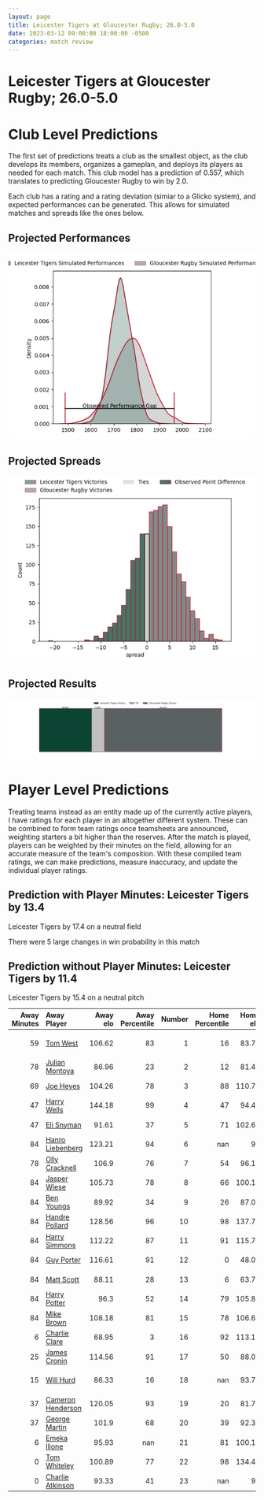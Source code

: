 ```yaml
---  
layout: page  
title: Leicester Tigers at Gloucester Rugby; 26.0-5.0  
date: 2023-03-12 09:00:00 18:00:00 -0500  
categories: match review  
---
```

# Leicester Tigers at Gloucester Rugby; 26.0-5.0

# Club Level Predictions


The first set of predictions treats a club as the smallest object, as the club develops its members, organizes a gameplan, and deploys its players as needed for each match. This club model has a prediction of 0.557, which translates to predicting Gloucester Rugby to win by 2.0.

Each club has a rating and a rating deviation (simiar to a Glicko system), and expected performances can be generated. This allows for simulated matches and spreads like the ones below.
## Projected Performances


![Projected Performances](plots/performances_2023-03-12-GloucesterRugby-LeicesterTigers.png)
## Projected Spreads


![Projected Spreads](plots/spreads_2023-03-12-GloucesterRugby-LeicesterTigers.png)
## Projected Results


![Projected Results](plots/resultbar_2023-03-12-GloucesterRugby-LeicesterTigers.png)
# Player Level Predictions


Treating teams instead as an entity made up of the currently active players, I have ratings for each player in an altogether different system. These can be combined to form team ratings once teamsheets are announced, weighting starters a bit higher than the reserves. After the match is played, players can be weighted by their minutes on the field, allowing for an accurate measure of the team's composition. With these compiled team ratings, we can make predictions, measure inaccuracy, and update the individual player ratings.
## Prediction with Player Minutes: Leicester Tigers by 13.4


Leicester Tigers by 17.4 on a neutral field

There were 5 large changes in win probability in this match
## Prediction without Player Minutes: Leicester Tigers by 11.4


Leicester Tigers by 15.4 on a neutral pitch



|   Away Minutes | Away Player                                                       |   Away elo |   Away Percentile |   Number |   Home Percentile |   Home elo | Home Player                                                           |   Home Minutes |
|---------------:|:------------------------------------------------------------------|-----------:|------------------:|---------:|------------------:|-----------:|:----------------------------------------------------------------------|---------------:|
|             59 | [Tom West](..//playerfiles//TomWest_cleaned.md)                   |     106.62 |                83 |        1 |                16 |      83.76 | [Val Rapava-Ruskin](..//playerfiles//ValRapava-Ruskin_cleaned.md)     |             60 |
|             78 | [Julian Montoya](..//playerfiles//JulianMontoya_cleaned.md)       |      86.96 |                23 |        2 |                12 |      81.44 | [Sebastian Blake](..//playerfiles//SebastianBlake_cleaned.md)         |             84 |
|             69 | [Joe Heyes](..//playerfiles//JoeHeyes_cleaned.md)                 |     104.26 |                78 |        3 |                88 |     110.73 | [Kirill Gotovtsev](..//playerfiles//KirillGotovtsev_cleaned.md)       |             57 |
|             47 | [Harry Wells](..//playerfiles//HarryWells_cleaned.md)             |     144.18 |                99 |        4 |                47 |      94.46 | [Freddie Clarke](..//playerfiles//FreddieClarke_cleaned.md)           |             84 |
|             47 | [Eli Snyman](..//playerfiles//EliSnyman_cleaned.md)               |      91.61 |                37 |        5 |                71 |     102.68 | [Matias Alemanno](..//playerfiles//MatiasAlemanno_cleaned.md)         |             50 |
|             84 | [Hanro Liebenberg](..//playerfiles//HanroLiebenberg_cleaned.md)   |     123.21 |                94 |        6 |               nan |      95    | [Jordy Reid](..//playerfiles//JordyReid_cleaned.md)                   |             49 |
|             78 | [Olly Cracknell](..//playerfiles//OllyCracknell_cleaned.md)       |     106.9  |                76 |        7 |                54 |      96.12 | [Lewis Ludlow](..//playerfiles//LewisLudlow_cleaned.md)               |             84 |
|             84 | [Jasper Wiese](..//playerfiles//JasperWiese_cleaned.md)           |     105.73 |                78 |        8 |                66 |     100.12 | [Ruan Ackermann](..//playerfiles//RuanAckermann_cleaned.md)           |             84 |
|             84 | [Ben Youngs](..//playerfiles//BenYoungs_cleaned.md)               |      89.92 |                34 |        9 |                26 |      87.04 | [Ben Meehan](..//playerfiles//BenMeehan_cleaned.md)                   |             50 |
|             84 | [Handre Pollard](..//playerfiles//HandrePollard_cleaned.md)       |     128.56 |                96 |       10 |                98 |     137.79 | [Santiago Carreras](..//playerfiles//SantiagoCarreras_cleaned.md)     |             84 |
|             84 | [Harry Simmons](..//playerfiles//HarrySimmons_cleaned.md)         |     112.22 |                87 |       11 |                91 |     115.75 | [Ollie Thorley](..//playerfiles//OllieThorley_cleaned.md)             |             84 |
|             84 | [Guy Porter](..//playerfiles//GuyPorter_cleaned.md)               |     116.61 |                91 |       12 |                 0 |      48.02 | [Sebastien Atkinson](..//playerfiles//SebastienAtkinson_cleaned.md)   |             84 |
|             84 | [Matt Scott](..//playerfiles//MattScott_cleaned.md)               |      88.11 |                28 |       13 |                 6 |      63.77 | [Tom Seabrook](..//playerfiles//TomSeabrook_cleaned.md)               |             84 |
|             84 | [Harry Potter](..//playerfiles//HarryPotter_cleaned.md)           |      96.3  |                52 |       14 |                79 |     105.88 | [Jonny May](..//playerfiles//JonnyMay_cleaned.md)                     |             84 |
|             84 | [Mike Brown](..//playerfiles//MikeBrown_cleaned.md)               |     108.18 |                81 |       15 |                78 |     106.61 | [Lloyd Evans](..//playerfiles//LloydEvans_cleaned.md)                 |             69 |
|              6 | [Charlie Clare](..//playerfiles//CharlieClare_cleaned.md)         |      68.95 |                 3 |       16 |                92 |     113.18 | [Henry Walker](..//playerfiles//HenryWalker_cleaned.md)               |              0 |
|             25 | [James Cronin](..//playerfiles//JamesCronin_cleaned.md)           |     114.56 |                91 |       17 |                50 |      88.07 | [Harry Elrington](..//playerfiles//HarryElrington_cleaned.md)         |             24 |
|             15 | [Will Hurd](..//playerfiles//WillHurd_cleaned.md)                 |      86.33 |                16 |       18 |               nan |      93.78 | [Jamal Ford-Robinson](..//playerfiles//JamalFord-Robinson_cleaned.md) |             27 |
|             37 | [Cameron Henderson](..//playerfiles//CameronHenderson_cleaned.md) |     120.05 |                93 |       19 |                20 |      81.77 | [Cameron Jordan](..//playerfiles//CameronJordan_cleaned.md)           |             34 |
|             37 | [George Martin](..//playerfiles//GeorgeMartin_cleaned.md)         |     101.9  |                68 |       20 |                39 |      92.36 | [Albert Tuisue](..//playerfiles//AlbertTuisue_cleaned.md)             |             24 |
|              6 | [Emeka Ilione](..//playerfiles//EmekaIlione_cleaned.md)           |      95.93 |               nan |       21 |                81 |     100.18 | [Charlie Chapman](..//playerfiles//CharlieChapman_cleaned.md)         |             34 |
|              0 | [Tom Whiteley](..//playerfiles//TomWhiteley_cleaned.md)           |     100.89 |                77 |       22 |                98 |     134.42 | [Billy Twelvetrees](..//playerfiles//BillyTwelvetrees_cleaned.md)     |             15 |
|              0 | [Charlie Atkinson](..//playerfiles//CharlieAtkinson_cleaned.md)   |      93.33 |                41 |       23 |               nan |      95    | [Alex Hearle](..//playerfiles//AlexHearle_cleaned.md)                 |             11 |

